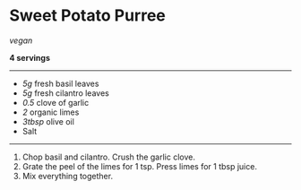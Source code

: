 # Sweet Potato Purree

*vegan*

**4 servings**

---

- *5g* fresh basil leaves
- *5g* fresh cilantro leaves
- *0.5* clove of garlic
- *2* organic limes
- *3tbsp* olive oil
- Salt

---

1. Chop basil and cilantro. Crush the garlic clove.
2. Grate the peel of the limes for 1 tsp. Press limes for 1 tbsp juice.
3. Mix everything together. 

